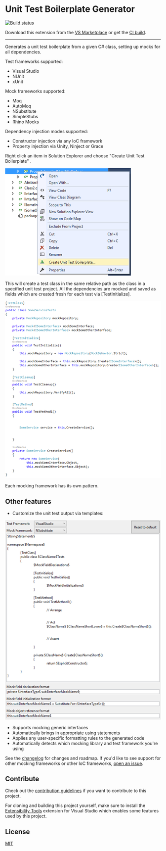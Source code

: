 # Unit Test Boilerplate Generator

[![Build status](https://ci.appveyor.com/api/projects/status/7ecfxkoe7sj4nw5h?svg=true)](https://ci.appveyor.com/project/RandomEngy/unittestboilerplategenerator)

Download this extension from the [VS Marketplace](https://marketplace.visualstudio.com/items?itemName=RandomEngy.UnitTestBoilerplateGenerator)
or get the [CI build](http://vsixgallery.com/extension/UnitTestBoilerplate.RandomEngy.ca0bb824-eb5a-41a8-ab39-3b81f03ba3fe/).

---------------------------------------

Generates a unit test boilerplate from a given C# class, setting up mocks for all dependencies.

Test frameworks supported:
* Visual Studio
* NUnit
* xUnit

Mock frameworks supported:
* Moq
* AutoMoq
* NSubstitute
* SimpleStubs
* Rhino Mocks

Dependency injection modes supported:
* Constructor injection via any IoC framework
* Property injection via Unity, Ninject or Grace

Right click an item in Solution Explorer and choose "Create Unit Test Boilerplate" .

![Before Screenshot](BeforeScreenshot.png)

This will create a test class in the same relative path as the class in a specified unit test project.
All the dependencies are mocked and saved as fields which are created fresh for each test via [TestInitialize].

![After Screenshot](AfterScreenshot.png)

Each mocking framework has its own pattern.

## Other features
* Customize the unit test output via templates:

![Options Screenshot](OptionsScreenshot.png)

* Supports mocking generic interfaces
* Automatically brings in appropriate using statements
* Applies any user-specific formatting rules to the generated code
* Automatically detects which mocking library and test framework you're using

See the [changelog](CHANGELOG.md) for changes and roadmap. If you'd like to see support for other mocking
frameworks or other IoC frameworks, [open an issue](https://github.com/Microsoft/UnitTestBoilerplateGenerator/issues/new).

## Contribute
Check out the [contribution guidelines](CONTRIBUTING.md)
if you want to contribute to this project.

For cloning and building this project yourself, make sure
to install the
[Extensibility Tools](https://marketplace.visualstudio.com/items?itemName=MadsKristensen.ExtensibilityTools)
extension for Visual Studio which enables some features
used by this project.

## License
[MIT](LICENSE)